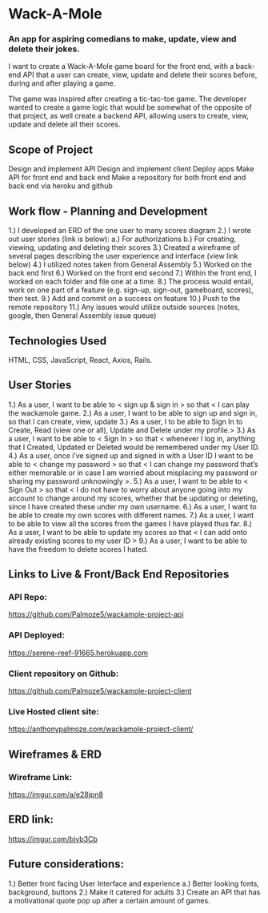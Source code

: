 # Wack-A-Mole
### An app for aspiring comedians to make, update, view and delete their jokes.
I want to create a Wack-A-Mole game board for the front end, with a back-end API that a user can create, view, update and delete their scores before, during and after playing a game.

The game was inspired after creating a tic-tac-toe game. The developer wanted to create a game logic that would be somewhat of the opposite of that project, as well create a backend API, allowing users to create, view, update and delete all their scores.

## Scope of Project
Design and implement API
Design and implement client
Deploy apps
Make API for front end and back end
Make a repository for both front end and back end
via heroku and github

## Work flow - Planning and Development
1.) I developed an ERD of the one user to many scores diagram
2.) I wrote out user stories (link is below):
a.) For authorizations
b.) For creating, viewing, updating and deleting their scores
3.) Created a wireframe of several pages describing the user
experience and interface (view link below)
4.) I utilized notes taken from General Assembly
5.) Worked on the back end first
6.) Worked on the front end second
7.) Within the front end, I worked on each folder and file
one at a time.
8.) The process would entail, work on one part of a feature (e.g.
sign-up, sign-out, gameboard, scores), then test.
9.) Add and commit on a success on feature
10.) Push to the remote repository
11.) Any issues would utilize outside sources (notes, google, then General Assembly issue queue)

## Technologies Used
HTML,
CSS,
JavaScript,
React,
Axios,
Rails.

## User Stories
1.) As a user, I want to be able to < sign up & sign in > so that < I can play the wackamole game.
2.) As a user, I want to be able to sign up and sign in, so that I can create, view, update
3.) As a user, I to be able to Sign In to Create, Read (view one or all), Update and Delete  under my profile.>
3.) As a user, I want to be able to < Sign In > so that < whenever I log in, anything that I Created, Updated or Deleted would be remembered under my User ID.
4.) As a user, once i’ve signed up and signed in with a User ID  I want to be able to < change my password > so that < I can change my password that’s either memorable or in case I am worried about misplacing my password or sharing my password unknowingly >.
5.) As a user, I want to be able to < Sign Out > so that < I do not have to worry about anyone going into my account to change around my scores, whether that be updating or deleting, since I have created these under my own username.
6.) As a user, I want to be able to create my own scores with different names.
7.) As a user, I want to be able to view all the scores from the games I have played thus far.
8.) As a user, I want to be able to update my scores so that < I can add onto already existing scores to my user ID >
9.) As a user, I want to be able to have the freedom to delete scores I hated.

## Links to Live & Front/Back End Repositories
### API Repo:
https://github.com/Palmoze5/wackamole-project-api
### API Deployed:
https://serene-reef-91665.herokuapp.com
### Client repository on Github:
https://github.com/Palmoze5/wackamole-project-client
### Live Hosted client site:
https://anthonypalmoze.com/wackamole-project-client/

## Wireframes & ERD
### Wireframe Link:
https://imgur.com/a/e28jpn8
## ERD link:
https://imgur.com/bjvb3Cb

## Future considerations:
1.) Better front facing User Interface and experience
a.) Better looking fonts, background, buttons
2.) Make it catered for adults
3.) Create an API that has a motivational quote pop up after a certain amount of games.
